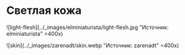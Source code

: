 # Светлая кожа

![light-flesh](../_images/elminiaturista/light-flesh.jpg "Источник: elminiaturista" =400x)

![skin](../_images/zarenadt/skin.webp "Источник: zarenadt" =400x)
